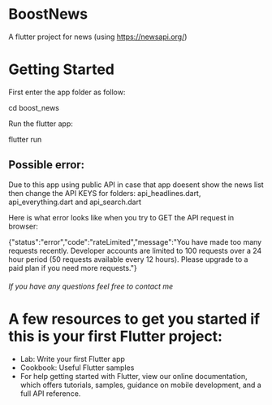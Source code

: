# BoostNews
A flutter project for news (using https://newsapi.org/)

# Getting Started
First enter the app folder as follow:

cd boost_news

Run the flutter app:

flutter run

## Possible error:
Due to this app using public API in case that app doesent show the news list then change the API KEYS for folders: api_headlines.dart, api_everything.dart and api_search.dart

Here is what error looks like when you try to GET the API request in browser:

{"status":"error","code":"rateLimited","message":"You have made too many requests recently. Developer accounts are limited to 100 requests over a 24 hour period (50 requests available every 12 hours). Please upgrade to a paid plan if you need more requests."}

###### If you have any questions feel free to contact me
# A few resources to get you started if this is your first Flutter project:
- Lab: Write your first Flutter app
- Cookbook: Useful Flutter samples
- For help getting started with Flutter, view our online documentation, which offers tutorials, samples, guidance on mobile development, and a full API reference.
